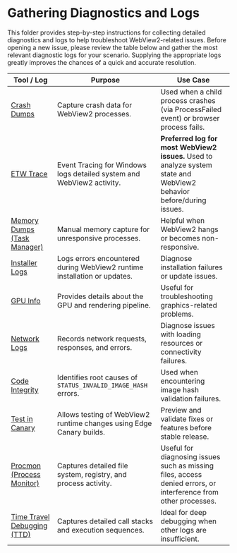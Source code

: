 # Gathering Diagnostics and Logs
This folder provides step-by-step instructions for collecting detailed diagnostics and logs to help troubleshoot WebView2-related issues. Before opening a new issue, please review the table below and gather the most relevant diagnostic logs for your scenario. Supplying the appropriate logs greatly improves the chances of a quick and accurate resolution.

| Tool / Log                | Purpose                                                                 | Use Case                                                                 |
|---------------------------|-------------------------------------------------------------------------|--------------------------------------------------------------------------|
| [Crash Dumps](crash.md)               | Capture crash data for WebView2 processes.                              | Used when a child process crashes (via ProcessFailed event) or browser process fails. |
| [ETW Trace](etw.md)                 | Event Tracing for Windows logs detailed system and WebView2 activity.   | **Preferred log for most WebView2 issues.** Used to analyze system state and WebView2 behavior before/during issues. |
| [Memory Dumps (Task Manager)](task_manager_dump.md)| Manual memory capture for unresponsive processes.                      | Helpful when WebView2 hangs or becomes non-responsive.                   |
| [Installer Logs](install.md)            | Logs errors encountered during WebView2 runtime installation or updates.| Diagnose installation failures or update issues.                         |
| [GPU Info](gpu.md)                  | Provides details about  the GPU and rendering pipeline.                  | Useful for troubleshooting graphics-related problems.                    |
| [Network Logs](network.md)              | Records network requests, responses, and errors.                        | Diagnose issues with loading resources or connectivity failures.         |
| [Code Integrity](code_integrity.md)            | Identifies root causes of `STATUS_INVALID_IMAGE_HASH` errors.           | Used when encountering image hash validation failures.                   |
| [Test in Canary](test_canary.md)            | Allows testing of WebView2 runtime changes using Edge Canary builds.    | Preview and validate fixes or features before stable release.            |
| [Procmon (Process Monitor)](procmon.md) | Captures detailed file system, registry, and process activity.           | Useful for diagnosing issues such as missing files, access denied errors, or interference from other processes.                    |
| [Time Travel Debugging (TTD)](ttd.md)  | Captures detailed call stacks and execution sequences.                                        | Ideal for deep debugging when other logs are insufficient.                 |
